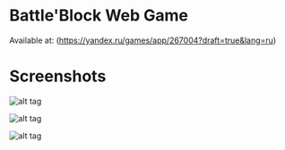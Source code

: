 # Battle'Block Web Game

Available at: (https://yandex.ru/games/app/267004?draft=true&lang=ru)

# Screenshots

![alt tag]([https://sidenevkirill.github.io/BattleBlock/screen/menu.png)

![alt tag]([https://sidenevkirill.github.io/BattleBlock/screen/one.png)

![alt tag]([https://sidenevkirill.github.io/BattleBlock/screen/two.png)


